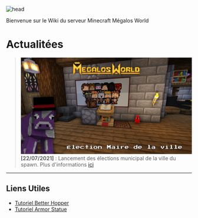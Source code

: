 
![head](https://cdn.discordapp.com/attachments/575698116729372712/861952828292333588/Frame_14.png?width=893&height=182)

Bienvenue sur le Wiki du serveur Minecraft Mégalos World

<?php
$playeronline = file_get_contents('http://api.serveurs-minecraft.com/api.php?Joueurs_En_Ligne_Ping&ip=146.59.138.51&port=25627');
echo $playeronline;
?>

# Actualitées

>![election-screen](./img/election-screen.png)
**[22/07/2021]** : Lancement des élections municipal de la ville du spawn.
Plus d'informations [ici](./election.md)

---
## Liens Utiles

- [Tutoriel Better Hopper](https://www.youtube.com/watch?v=3iWKsGFkLWA)
- [Tutoriel Armor Statue](https://www.youtube.com/watch?v=nV9-_RacnoI)
